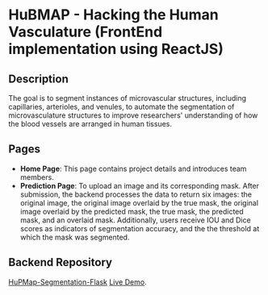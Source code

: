 # HuBMAP - Hacking the Human Vasculature (FrontEnd implementation using ReactJS)

## Description
The goal is to segment instances of microvascular structures, including capillaries, arterioles, and venules, to automate the segmentation of microvasculature structures to improve researchers' understanding of how the blood vessels are arranged in human tissues.

## Pages
- **Home Page**: This page contains project details and introduces team members.
- **Prediction Page**: To upload an image and its corresponding mask. After submission, the backend processes the data to return six images: the original image, the original image overlaid by the true mask,  the original image overlaid by the predicted mask, the true mask, the predicted mask, and an overlaid mask. Additionally, users receive IOU and Dice scores as indicators of segmentation accuracy, and the the threshold at which the mask was segmented.
  
## Backend Repository
[HuPMap-Segmentation-Flask](https://github.com/AhmedMaherElSaeidi/HuPMap-Segmentation-Flask)
[Live Demo](https://pharaoooh.github.io/projects-list/HuPMAP/).
